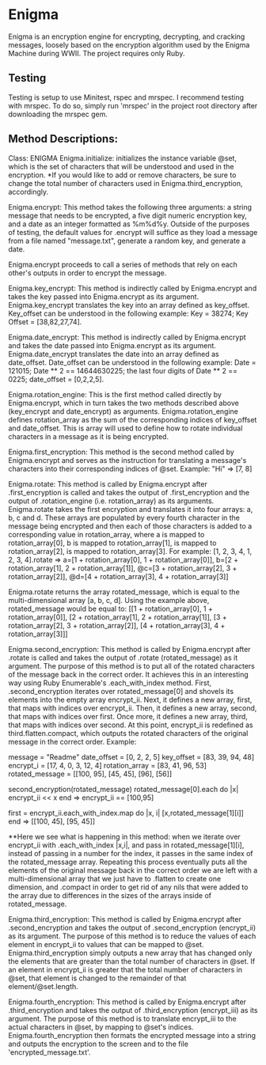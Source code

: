 Enigma
=======

Enigma is an encryption engine for encrypting, decrypting, and cracking
messages, loosely based on the encryption algorithm used by the Enigma Machine during WWII. The project requires only Ruby.

Testing
-------
Testing is setup to use Minitest, rspec and mrspec. I recommend testing with mrspec. To do so, simply run 'mrspec' in the project root directory after downloading the mrspec gem.

Method Descriptions:
--------------------

Class: ENIGMA
Enigma.initialize: initializes the instance variable @set, which is the set of characters that will be understood and used in the encryption.
*If you would like to add or remove characters, be sure to change the total number of characters used in Enigma.third_encryption, accordingly.

Enigma.encrypt: This method takes the following three arguments: a string message that needs to be encrypted, a five digit numeric encryption key, and a date as an integer formatted as %m%d%y.  Outside of the purposes of testing, the default values for .encrypt will suffice as they load a message from a file named "message.txt", generate a random key, and generate a date.

Enigma.encrypt proceeds to call a series of methods that rely on each other's outputs in order to encrypt the message.

Enigma.key_encrypt: This method is indirectly called by Enigma.encrypt and takes the key passed into Enigma.encrypt as its argument. Enigma.key_encrypt translates the key into an array defined as key_offset.  Key_offset can be understood in the following example: Key = 38274; Key Offset = [38,82,27,74].

Enigma.date_encrypt: This method is indirectly called by Enigma.encrypt and takes the date passed into Enigma.encrypt as its argument. Enigma.date_encrypt translates the date into an array defined as date_offset. Date_offset can be understood in the following example: Date = 121015; Date ** 2 == 14644630225; the last four digits of Date ** 2 == 0225; date_offset = [0,2,2,5].

Enigma.rotation_engine: This is the first method called directly by Enigma.encrypt, which in turn takes the two methods described above (key_encrypt and date_encrypt) as arguments. Enigma.rotation_engine defines rotation_array as the sum of the corresponding indices of key_offset and date_offset. This is array will used to define how to rotate individual characters in a message as it is being encrypted.

Enigma.first_encryption: This method is the second method called by Enigma.encrypt and serves as the instruction for translating a message's characters into their corresponding indices of @set. Example: "Hi" => [7, 8]

Enigma.rotate: This method is called by Enigma.encrypt after .first_encryption is called and takes the output of .first_encryption and the output of .rotation_engine (i.e. rotation_array) as its arguments. Enigma.rotate takes the first encryption and translates it into four arrays: a, b, c and d.  These arrays are populated by every fourth character in the message being encrypted and then each of those characters is added to a corresponding value in rotation_array, where a is mapped to rotation_array[0], b is mapped to rotation_array[1], is mapped to rotation_array[2], is mapped to rotation_array[3].  For example:
[1, 2, 3, 4, 1, 2, 3, 4].rotate => a=[1 + rotation_array[0], 1 + rotation_array[0]], b=[2 + rotation_array[1], 2 + rotation_array[1]], @c=[3 + rotation_array[2], 3 + rotation_array[2]], @d=[4 + rotation_array[3], 4 + rotation_array[3]]

Enigma.rotate returns the array rotated_message, which is equal to the multi-dimensional array [a, b, c, d].  Using the example above, rotated_message would be equal to:
[[1 + rotation_array[0], 1 + rotation_array[0]], [2 + rotation_array[1], 2 + rotation_array[1]], [3 + rotation_array[2], 3 + rotation_array[2]], [4 + rotation_array[3], 4 + rotation_array[3]]]

Enigma.second_encryption: This method is called by Enigma.encrypt after .rotate is called and takes the output of .rotate (rotated_message) as it argument. The purpose of this method is to put all of the rotated characters of the message back in the correct order. It achieves this in an interesting way using Ruby Enumerable's .each_with_index method.  First, .second_encryption iterates over rotated_message[0] and shovels its elements into the empty array encrypt_ii.  Next, it defines a new array, first, that maps with indices over encrypt_ii. Then, it defines a new array, second, that maps with indices over first. Once more, it defines a new array, third, that maps with indices over second.  At this point, encrypt_ii is redefined as third.flatten.compact, which outputs the rotated characters of the original message in the correct order. Example:

message = "Readme"
date_offset = [0, 2, 2, 5]
key_offset = [83, 39, 94, 48]
encrypt_i = [17, 4, 0, 3, 12, 4]
rotation_array = [83, 41, 96, 53]
rotated_message = [[100, 95], [45, 45], [96], [56]]

second_encryption(rotated_message)
  rotated_message[0].each do |x|
    encrypt_ii << x
  end
  => encrypt_ii == [100,95]

  first = encrypt_ii.each_with_index.map do |x, i|
    [x,rotated_message[1][i]]
  end
  => [[100, 45], [95, 45]]

  **Here we see what is happening in this method: when we iterate over encrypt_ii with .each_with_index |x,i|, and pass in rotated_message[1][i], instead of passing in a number for the index, it passes in the same index of the rotated_message array. Repeating this process eventually puts all the elements of the original message back in the correct order we are left with a multi-dimensional array that we just have to .flatten to create one dimension, and .compact in order to get rid of any nils that were added to the array due to differences in the sizes of the arrays inside of rotated_message.

  Enigma.third_encryption: This method is called by Enigma.encrypt after .second_encryption and takes the output of .second_encryption (encrypt_ii) as its argument. The purpose of this method is to reduce the values of each element in encrypt_ii to values that can be mapped to @set. Enigma.third_encryption simply outputs a new array that has changed only the elements that are greater than the total number of characters in @set. If an element in encrypt_ii is greater that the total number of characters in @set, that element is changed to the remainder of that element/@set.length.

  Enigma.fourth_encryption: This method is called by Enigma.encrypt after .third_encryption and takes the output of .third_encryption (encrypt_iii) as its argument. The purpose of this method is to translate encrypt_iii to the actual characters in @set, by mapping to @set's indices. Enigma.fourth_encryption  then formats the encrypted message into a string and outputs the encryption to the screen and to the file 'encrypted_message.txt'.
